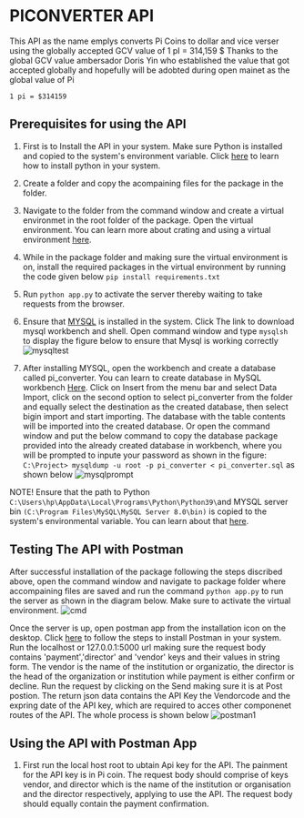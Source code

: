 # PICONVERTER API
This API as the name emplys converts Pi Coins to dollar and vice verser using the globally accepted GCV value of 
1 pI = 314,159 $
Thanks to the global GCV value ambersador Doris Yin who 
established the value that got accepted globally and 
hopefully will be adobted during open mainet as the
global value of Pi

`1 pi = $314159`
## Prerequisites for using the API
1. First is to Install the API in your system. Make sure
Python is installed and copied to the system's environment
variable. Click [here]() to learn how to install python 
in your system.
1. Create a folder and copy the acompaining files for the package in the folder.
1. Navigate to the folder from the command window and create a virtual environmet in the root folder of the package. Open the virtual environment. You can learn more about crating and using a virtual environment [here]().
1. While in the package folder and making sure the virtual environment is on, install the required packages in the virtual environment by running the code given below
`pip install requirements.txt`
1. Run `python app.py` to activate the server thereby waiting to take requests from the browser.
1. Ensure that [MYSQL](https://www.mysql.com/downloads/ "Click to download MYSQL") is installed in the system. Click The link to download mysql workbench and shell. Open command window and type `mysqlsh` to display the figure below to ensure that Mysql is working correctly
  ![mysqltest](https://github.com/user-attachments/assets/888170bd-cf51-4f31-8e66-240f8cff0851)

1. After installing MYSQL, open the workbench and create a database called pi_converter. You can learn to create database in MySQL workbench [Here](https://stackoverflow.com/questions/5515745/create-a-new-database-with-mysql-workbench "Create database in MySQL Workbench").
Click on Insert from the menu bar and select Data Import, click on the second option
to select pi_converter from the folder and equally select the destination as 
the created database, then select bigin import and start importing. The database with the table contents
will be imported into the created database.
Or open the command window and put the below command to copy the database package provided into the already created database in workbench, where you will be prompted to inpute your password as shown in the figure:
    `C:\Project> mysqldump -u root -p pi_converter < pi_converter.sql` as shown below
![mysqlprompt](https://github.com/user-attachments/assets/332b8cd7-1aec-48eb-8e23-46bf0d988304)

NOTE! Ensure that the path to Python   `C:\Users\hp\AppData\Local\Programs\Python\Python39\`and  MYSQL server bin `(C:\Program Files\MySQL\MySQL Server 8.0\bin)` is copied to the system's environmental variable. You can learn about that [here](https://www3.ntu.edu.sg/home/ehchua/programming/howto/Environment_Variables.html). 
## Testing The API with Postman
After successful installation of the package following the steps discribed above, open the command 
window and navigate to package folder where accompaining files are saved and run the command
`python app.py` to run the server as shown in the diagram below. Make sure to activate the virtual
environment.
![cmd](https://github.com/user-attachments/assets/2cca45f2-7f04-4ceb-8c18-012227f0c6ac)

Once the server is up, open postman app from the installation icon on the desktop. Click [here](https://www.postman.com/downloads/) to follow the
steps to install Postman in your system.
Run the localhost or 127.0.0.1:5000 url making sure the request body contains 'payment','director' and 'vendor' keys and their values
in string form. The vendor is the name of the institution or organizatio, the director is the head 
of the organization or institution while payment is either confirm or decline. Run the request by 
clicking on the Send making sure it is at Post postion. The return json data contains the API Key 
the Vendorcode and the expring date of the API key, which are required to acces other componenet routes of the API. The whole process
is shown below
![postman1](https://github.com/user-attachments/assets/c5d38bcd-a145-4ffe-93b3-7f3c19e71adf)

## Using the API with Postman App
1. First run the local host root to ubtain Api key for the API. The painment for the API key is in Pi coin. The request body should comprise of keys vendor, and director which is the name of the institution or organisation and the director respectively, applying to use the API. The request body should equally contain the payment confirmation. 
